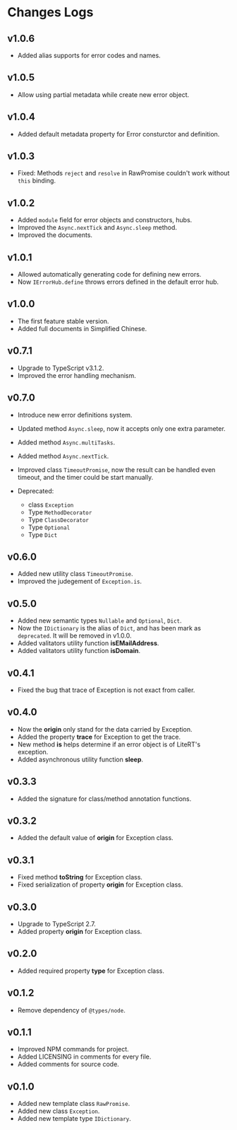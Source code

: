 # Changes Logs

## v1.0.6

- Added alias supports for error codes and names.

## v1.0.5

- Allow using partial metadata while create new error object.

## v1.0.4

- Added default metadata property for Error consturctor and definition.

## v1.0.3

- Fixed: Methods `reject` and `resolve` in RawPromise couldn't work without
  `this` binding.

## v1.0.2

- Added `module` field for error objects and constructors, hubs.
- Improved the `Async.nextTick` and `Async.sleep` method.
- Improved the documents.

## v1.0.1

- Allowed automatically generating code for defining new errors.
- Now `IErrorHub.define` throws errors defined in the default error hub.

## v1.0.0

- The first feature stable version.
- Added full documents in Simplified Chinese.

## v0.7.1

- Upgrade to TypeScript v3.1.2.
- Improved the error handling mechanism.

## v0.7.0

- Introduce new error definitions system.
- Updated method `Async.sleep`, now it accepts only one extra parameter.
- Added method `Async.multiTasks`.
- Added method `Async.nextTick`.
- Improved class `TimeoutPromise`, now the result can be handled even timeout,
  and the timer could be start manually.
- Deprecated:

  - class `Exception`
  - Type `MethodDecorator`
  - Type `ClassDecorator`
  - Type `Optional`
  - Type `Dict`

## v0.6.0

- Added new utility class `TimeoutPromise`.
- Improved the judegement of `Exception.is`.

## v0.5.0

- Added new semantic types `Nullable` and `Optional`, `Dict`.
- Now the `IDictionary` is the alias of `Dict`, and has been mark as
  `deprecated`. It will be removed in v1.0.0.
- Added valitators utility function **isEMailAddress**.
- Added valitators utility function **isDomain**.

## v0.4.1

- Fixed the bug that trace of Exception is not exact from caller.

## v0.4.0

- Now the **origin** only stand for the data carried by Exception.
- Added the property **trace** for Exception to get the trace.
- New method **is** helps determine if an error object is of LiteRT's exception.
- Added asynchronous utility function **sleep**.

## v0.3.3

- Added the signature for class/method annotation functions.

## v0.3.2

- Added the default value of **origin** for Exception class.

## v0.3.1

- Fixed method **toString** for Exception class.
- Fixed serialization of property **origin** for Exception class.

## v0.3.0

- Upgrade to TypeScript 2.7.
- Added property **origin** for Exception class.

## v0.2.0

- Added required property **type** for Exception class.

## v0.1.2

- Remove dependency of `@types/node`.

## v0.1.1

- Improved NPM commands for project.
- Added LICENSING in comments for every file.
- Added comments for source code.

## v0.1.0

- Added new template class `RawPromise`.
- Added new class `Exception`.
- Added new template type `IDictionary`.
